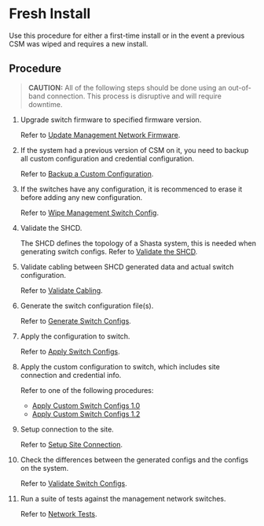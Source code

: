 # Fresh Install

Use this procedure for either a first-time install or in the event a previous CSM was wiped and requires a new install.

## Procedure

> **CAUTION:** All of the following steps should be done using an out-of-band connection. This process is disruptive and will require downtime.

1. Upgrade switch firmware to specified firmware version.

   Refer to [Update Management Network Firmware](firmware/update_management_network_firmware.md).

2. If the system had a previous version of CSM on it, you need to backup all custom configuration and credential configuration.

   Refer to [Backup a Custom Configuration](backup_custom_config.md).

3. If the switches have any configuration, it is recommenced to erase it before adding any new configuration.

   Refer to [Wipe Management Switch Config](wipe_mgmt_switches.md).

4. Validate the SHCD.

   The SHCD defines the topology of a Shasta system, this is needed when generating switch configs.
   Refer to [Validate the SHCD](validate_shcd.md).

5. Validate cabling between SHCD generated data and actual switch configuration.

   Refer to [Validate Cabling](validate_cabling.md).

6. Generate the switch configuration file(s).

   Refer to [Generate Switch Configs](generate_switch_configs.md).

7. Apply the configuration to switch.

   Refer to [Apply Switch Configs](apply_switch_configs.md).

8. Apply the custom configuration to switch, which includes site connection and credential info.

   Refer to one of the following procedures:

   - [Apply Custom Switch Configs 1.0](apply_custom_config_1.0.md)
   - [Apply Custom Switch Configs 1.2](apply_custom_config_1.2.md)

9. Setup connection to the site.

   Refer to [Setup Site Connection](../customer_access_network/Customer_Access_Network_CAN.md).

10. Check the differences between the generated configs and the configs on the system.

    Refer to [Validate Switch Configs](validate_switch_configs.md).

11. Run a suite of tests against the management network switches.

    Refer to [Network Tests](network_tests.md).
